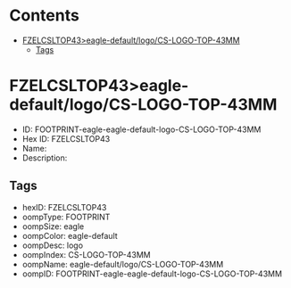 



Contents
========

* [FZELCSLTOP43>eagle-default/logo/CS-LOGO-TOP-43MM](#fzelcsltop43eagle-defaultlogocs-logo-top-43mm)
	* [Tags](#tags)

# FZELCSLTOP43>eagle-default/logo/CS-LOGO-TOP-43MM

- ID: FOOTPRINT-eagle-eagle-default-logo-CS-LOGO-TOP-43MM
- Hex ID: FZELCSLTOP43
- Name: 
- Description: 

## Tags

- hexID: FZELCSLTOP43
- oompType: FOOTPRINT
- oompSize: eagle
- oompColor: eagle-default
- oompDesc: logo
- oompIndex: CS-LOGO-TOP-43MM
- oompName: eagle-default/logo/CS-LOGO-TOP-43MM
- oompID: FOOTPRINT-eagle-eagle-default-logo-CS-LOGO-TOP-43MM
